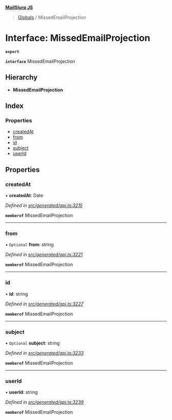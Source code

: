 **[MailSlurp JS](../README.md)**

> [Globals](../README.md) / MissedEmailProjection

# Interface: MissedEmailProjection

**`export`** 

**`interface`** MissedEmailProjection

## Hierarchy

* **MissedEmailProjection**

## Index

### Properties

* [createdAt](missedemailprojection.md#createdat)
* [from](missedemailprojection.md#from)
* [id](missedemailprojection.md#id)
* [subject](missedemailprojection.md#subject)
* [userId](missedemailprojection.md#userid)

## Properties

### createdAt

•  **createdAt**: Date

*Defined in [src/generated/api.ts:3215](https://github.com/mailslurp/mailslurp-client/blob/cce5bf2/src/generated/api.ts#L3215)*

**`memberof`** MissedEmailProjection

___

### from

• `Optional` **from**: string

*Defined in [src/generated/api.ts:3221](https://github.com/mailslurp/mailslurp-client/blob/cce5bf2/src/generated/api.ts#L3221)*

**`memberof`** MissedEmailProjection

___

### id

•  **id**: string

*Defined in [src/generated/api.ts:3227](https://github.com/mailslurp/mailslurp-client/blob/cce5bf2/src/generated/api.ts#L3227)*

**`memberof`** MissedEmailProjection

___

### subject

• `Optional` **subject**: string

*Defined in [src/generated/api.ts:3233](https://github.com/mailslurp/mailslurp-client/blob/cce5bf2/src/generated/api.ts#L3233)*

**`memberof`** MissedEmailProjection

___

### userId

•  **userId**: string

*Defined in [src/generated/api.ts:3239](https://github.com/mailslurp/mailslurp-client/blob/cce5bf2/src/generated/api.ts#L3239)*

**`memberof`** MissedEmailProjection
